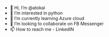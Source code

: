 - 👋 Hi, I’m @atokai
- 👀 I’m interested in python
- 🌱 I’m currently learning Azure cloud
- 💞️ I’m looking to collaborate on FB Messenger
- 📫 How to reach me - LinkedIN

<!---
atokai/atokai is a ✨ special ✨ repository because its `README.md` (this file) appears on your GitHub profile.
You can click the Preview link to take a look at your changes.
--->
